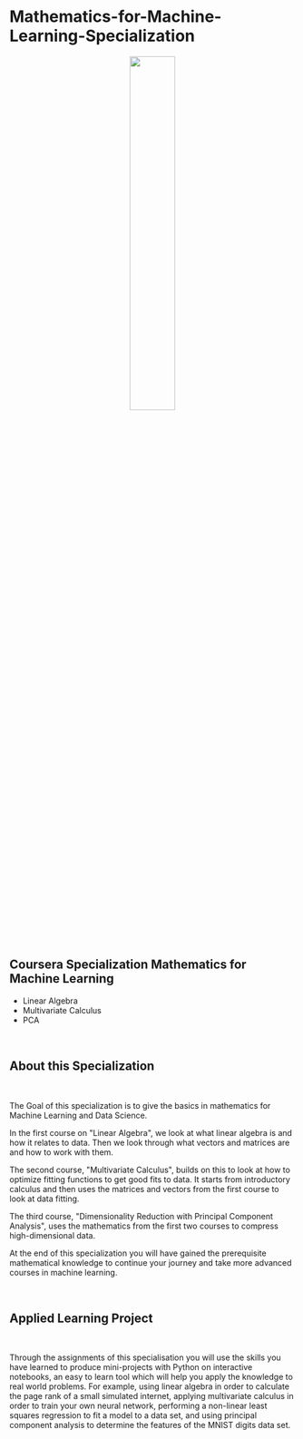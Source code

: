 # Mathematics-for-Machine-Learning-Specialization

<p align="center"><img width="40%" src="maths_for_ml.jpeg" /></p>

## Coursera Specialization Mathematics for Machine Learning
- Linear Algebra 
- Multivariate Calculus
- PCA

<br>

## About this Specialization

<br>

The Goal of this specialization is to give the basics in mathematics for Machine Learning and Data Science. 

In the first course on "Linear Algebra", we look at what linear algebra is and how it relates to data. Then we look through what vectors and matrices are and how to work with them.

The second course, "Multivariate Calculus", builds on this to look at how to optimize fitting functions to get good fits to data. It starts from introductory calculus and then uses the matrices and vectors from the first course to look at data fitting.

The third course, "Dimensionality Reduction with Principal Component Analysis", uses the mathematics from the first two courses to compress high-dimensional data. 

At the end of this specialization you will have gained the prerequisite mathematical knowledge to continue your journey and take more advanced courses in machine learning.

<br>

## Applied Learning Project

<br>

Through the assignments of this specialisation you will use the skills you have learned to produce mini-projects with Python on interactive notebooks, an easy to learn tool which will help you apply the knowledge to real world problems. For example, using linear algebra in order to calculate the page rank of a small simulated internet, applying multivariate calculus in order to train your own neural network, performing a non-linear least squares regression to fit a model to a data set, and using principal component analysis to determine the features of the MNIST digits data set.
